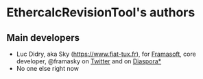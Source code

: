 # EthercalcRevisionTool's authors

## Main developers

* Luc Didry, aka Sky (<https://www.fiat-tux.fr>), for [Framasoft](http://framasoft.org), core developer, @framasky on [Twitter](https://twitter.com/framasky) and on [Diaspora*](https://framasphere.org/public/framasky)
* No one else right now
